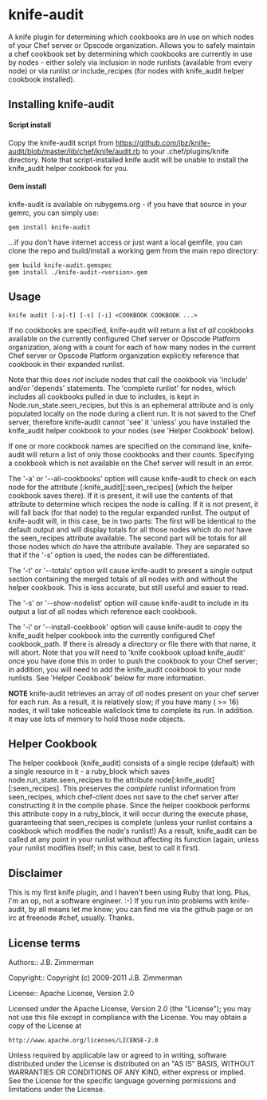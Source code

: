 knife-audit
========
A knife plugin for determining which cookbooks are in use on which nodes of your Chef server or Opscode organization.
Allows you to safely maintain a chef cookbook set by determining which cookbooks are currently in use by nodes - either solely via inclusion in node runlists (available from every node) or via runlist *or* include_recipes (for nodes with knife_audit helper cookbook installed).


Installing knife-audit
-------------------

#### Script install

Copy the knife-audit script from https://github.com/jbz/knife-audit/blob/master/lib/chef/knife/audit.rb to your .chef/plugins/knife directory.   Note that script-installed knife audit will be unable to install the knife_audit helper cookbook for you.

#### Gem install

knife-audit is available on rubygems.org - if you have that source in your gemrc, you can simply use:

    gem install knife-audit

...if you don't have internet access or just want a local gemfile, you can clone the repo and build/install a working gem from the main repo directory:

    gem build knife-audit.gemspec
    gem install ./knife-audit-<version>.gem

Usage
---------------

    knife audit [-a|-t] [-s] [-i] <COOKBOOK COOKBOOK ...>

If no cookbooks are specified, knife-audit will return a list of *all* cookbooks available on the currently configured Chef server or Opscode Platform organization, along with a count for each of how many nodes in the current Chef server or Opscode Platform organization explicitly reference that cookbook in their expanded runlist. 

Note that this does *not* include nodes that call the cookbook via 'include' and/or 'depends' statements.  The 'complete runlist' for nodes, which includes all cookbooks pulled in due to includes, is kept in Node.run_state.seen_recipes, but this is an ephemeral attribute and is only populated locally on the node during a client run.  It is not saved to the Chef server, therefore knife-audit cannot 'see' it 'unless' you have installed the knife_audit helper cookbook to your nodes (see 'Helper Cookbook' below).

If one or more cookbook names are specified on the command line, knife-audit will return a list of only those cookbooks and their counts.  Specifying a cookbook which is not available on the Chef server will result in an error.

The '-a' or '--all-cookbooks' option will cause knife-audit to check on each node for the attribute [:knife_audit][:seen_recipes] (which the helper cookbook saves there).  If it is present, it will use the contents of that attribute to determine which recipes the node is calling.  If it is not present, it will fall back (for that node) to the regular expanded runlist.  The output of knife-audit will, in this case, be in two parts:  The first will be identical to the default output and will display totals for all those nodes which do *not* have the seen_recipes attribute available.  The second part will be totals for all those nodes which *do* have the attribute available.  They are separated so that if the '-s' option is used, the nodes can be differentiated.

The '-t' or '--totals' option will cause knife-audit to present a single output section containing the merged totals of all nodes with and without the helper cookbook.  This is less accurate, but still useful and easier to read.

The '-s' or '--show-nodelist' option will cause knife-audit to include in its output a list of all nodes which reference each cookbook.

The '-i' or '--install-cookbook' option will cause knife-audit to copy the knife_audit helper cookbook into the currently configured Chef cookbook_path.  If there is already a directory or file there with that name, it will abort.  Note that you will need to 'knife cookbook upload knife_audit' once you have done this in order to push the cookbook to your Chef server; in addition, you will need to add the knife_audit cookbook to your node runlists. See 'Helper Cookbook' below for more information.

**NOTE** knife-audit retrieves an array of *all* nodes present on your chef server for each run.  As a result, it is relatively slow; if you have many ( >= 16) nodes, it will take noticeable wallclock time to complete its run.  In addition. it may use lots of memory to hold those node objects.


Helper Cookbook
---------------

The helper cookbook (knife_audit) consists of a single recipe (default) with a single resource in it - a ruby_block which saves node.run_state.seen_recipes to the attribute node[:knife_audit][:seen_recipes].  This preserves the *complete* runlist information from seen_recipes, which chef-client does not save to the chef server after constructing it in the compile phase.  Since the helper cookbook performs this attribute copy in a ruby_block, it will occur during the execute phase, guaranteeing that seen_recipes is complete (unless your runlist contains a cookbook which modifies the node's runlist!)  As a result, knife_audit can be called at any point in your runlist without affecting its function (again, unless your runlist modifies itself; in this case, best to call it first).


Disclaimer
----------

This is my first knife plugin, and I haven't been using Ruby that long.  Plus, I'm an op, not a software engineer. :-)  If you run into problems with knife-audit, by all means let me know; you can find me via the github page or on irc at freenode #chef, usually.  Thanks.


License terms
-------------
Authors:: J.B. Zimmerman 

Copyright:: Copyright (c) 2009-2011 J.B. Zimmerman

License:: Apache License, Version 2.0


Licensed under the Apache License, Version 2.0 (the "License");
you may not use this file except in compliance with the License.
You may obtain a copy of the License at

    http://www.apache.org/licenses/LICENSE-2.0

Unless required by applicable law or agreed to in writing, software
distributed under the License is distributed on an "AS IS" BASIS,
WITHOUT WARRANTIES OR CONDITIONS OF ANY KIND, either express or implied.
See the License for the specific language governing permissions and
limitations under the License.

